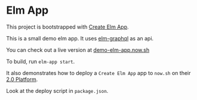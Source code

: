# Elm App

This project is bootstrapped with [Create Elm App](https://github.com/halfzebra/create-elm-app).

This is a small demo elm app. It uses [elm-graphql](https://github.com/dillonkearns/elm-graphql) as an api.

You can check out a live version at [demo-elm-app.now.sh](https://demo-elm-app.now.sh)

To build, run `elm-app start`. 

It also demonstrates how to deploy a `Create Elm App` app to `now.sh` on their [2.0 Platform](https://zeit.co/blog/now-2).

Look at the deploy script in `package.json`.
